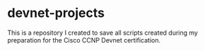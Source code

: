 # devnet-projects
This is a repository I created to save all scripts created during my preparation for the Cisco CCNP Devnet certification.
